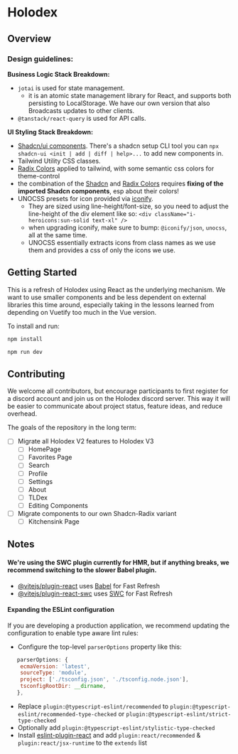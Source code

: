 # Holodex

## Overview

### Design guidelines:

**Business Logic Stack Breakdown:**

- `jotai` is used for state management.
  - it is an atomic state management library for React, and supports both persisting to LocalStorage. We have our own version that also Broadcasts updates to other clients.
- `@tanstack/react-query` is used for API calls.

**UI Styling Stack Breakdown:**

- [Shadcn/ui components](https://ui.shadcn.com/docs/components/accordion). There's a shadcn setup CLI tool you can `npx shadcn-ui <init | add | diff | help>...` to add new components in.
- Tailwind Utility CSS classes.
- [Radix Colors](https://www.radix-ui.com/colors/docs/palette-composition/understanding-the-scale) applied to tailwind, with some semantic css colors for theme-control
- the combination of the [Shadcn](https://ui.shadcn.com/docs/components/accordion) and [Radix Colors](https://www.radix-ui.com/colors/docs/palette-composition/understanding-the-scale) requires **fixing of the imported Shadcn components**, esp about their colors!
- UNOCSS presets for icon provided via [iconify](https://icon-sets.iconify.design/).
  - They are sized using line-height/font-size, so you need to adjust the line-height of the div element like so: `<div className="i-heroicons:sun-solid text-xl" />`
  - when upgrading iconify, make sure to bump: `@iconify/json`, `unocss`, all at the same time.
  - UNOCSS essentially extracts icons from class names as we use them and provides a css of only the icons we use.

## Getting Started

This is a refresh of Holodex using React as the underlying mechanism. We want to use smaller components and be less dependent on external libraries this time around, especially taking in the lessons learned from depending on Vuetify too much in the Vue version.

To install and run:

```bash
npm install

npm run dev
```

## Contributing

We welcome all contributors, but encourage participants to first register for a discord account and join us on the Holodex discord server. This way it will be easier to communicate about project status, feature ideas, and reduce overhead.

The goals of the repository in the long term:

- [ ] Migrate all Holodex V2 features to Holodex V3
  - [ ] HomePage
  - [ ] Favorites Page
  - [ ] Search
  - [ ] Profile
  - [ ] Settings
  - [ ] About
  - [ ] TLDex
  - [ ] Editing Components
- [ ] Migrate components to our own Shadcn-Radix variant
  - [ ] Kitchensink Page

## Notes

#### We're using the SWC plugin currently for HMR, but if anything breaks, we recommend switching to the slower Babel plugin.

- [@vitejs/plugin-react](https://github.com/vitejs/vite-plugin-react/blob/main/packages/plugin-react/README.md) uses [Babel](https://babeljs.io/) for Fast Refresh
- [@vitejs/plugin-react-swc](https://github.com/vitejs/vite-plugin-react-swc) uses [SWC](https://swc.rs/) for Fast Refresh

#### Expanding the ESLint configuration

If you are developing a production application, we recommend updating the configuration to enable type aware lint rules:

- Configure the top-level `parserOptions` property like this:

```js
   parserOptions: {
    ecmaVersion: 'latest',
    sourceType: 'module',
    project: ['./tsconfig.json', './tsconfig.node.json'],
    tsconfigRootDir: __dirname,
   },
```

- Replace `plugin:@typescript-eslint/recommended` to `plugin:@typescript-eslint/recommended-type-checked` or `plugin:@typescript-eslint/strict-type-checked`
- Optionally add `plugin:@typescript-eslint/stylistic-type-checked`
- Install [eslint-plugin-react](https://github.com/jsx-eslint/eslint-plugin-react) and add `plugin:react/recommended` & `plugin:react/jsx-runtime` to the `extends` list
